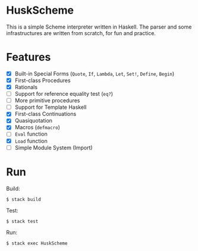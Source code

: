 # HuskScheme
This is a simple Scheme interpreter written in Haskell. The parser and some infrastructures are written from scratch, for fun and practice.

# Features

- [x] Built-in Special Forms (`Quote`, `If`, `Lambda`, `Let`, `Set!`, `Define`, `Begin`)
- [x] First-class Procedures
- [x] Rationals
- [ ] Support for reference equality test (`eq?`)
- [ ] More primitive procedures
- [ ] Support for Template Haskell
- [x] First-class Continuations
- [x] Quasiquotation
- [x] Macros (`defmacro`)
- [ ] `Eval` function
- [x] `Load` function
- [ ] Simple Module System (Import)

# Run

Build:
```shell
$ stack build
```

Test:
```shell
$ stack test
```

Run:
```shell
$ stack exec HuskScheme
```
